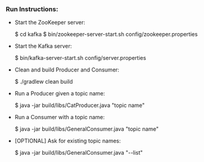 ### Run Instructions:

- Start the ZooKeeper server:

	$ cd kafka
	$ bin/zookeeper-server-start.sh config/zookeeper.properties

- Start the Kafka server:

	$ bin/kafka-server-start.sh config/server.properties
	
- Clean and build Producer and Consumer:

	$ ./gradlew clean build
	
- Run a Producer given a topic name:

	$ java -jar build/libs/CatProducer.java "topic name"

- Run a Consumer with a topic name:
	
	$ java -jar build/libs/GeneralConsumer.java "topic name"
				
- [OPTIONAL] Ask for existing topic names:

	$ java -jar build/libs/GeneralConsumer.java "--list"

